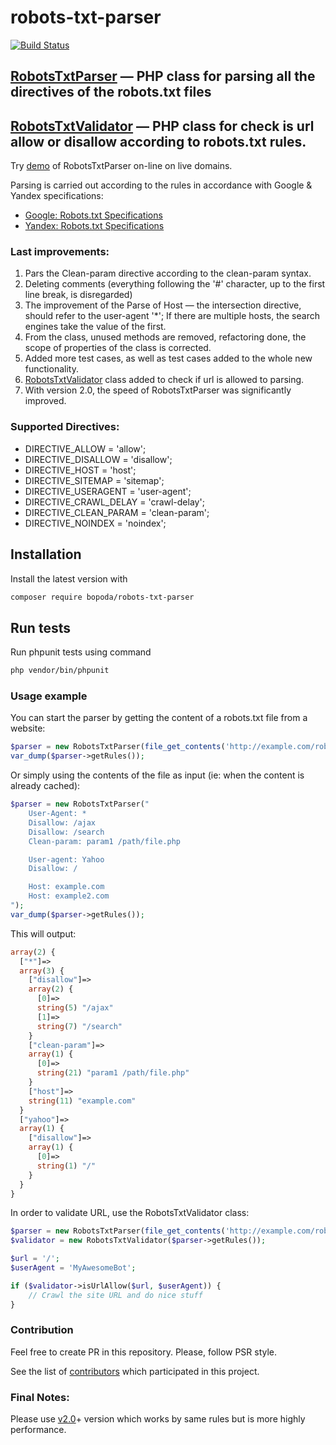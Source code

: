 robots-txt-parser
=================

[![Build Status](https://github.com/bopoda/robots-txt-parser/actions/workflows/php.yml/badge.svg)](https://github.com/bopoda/robots-txt-parser/actions/workflows/php.yml)

## [RobotsTxtParser](https://github.com/bopoda/robots-txt-parser/blob/master/src/RobotsTxtParser/RobotsTxtParser.php) — PHP class for parsing all the directives of the robots.txt files

## [RobotsTxtValidator](https://github.com/bopoda/robots-txt-parser/blob/master/src/RobotsTxtParser/RobotsTxtValidator.php) — PHP class for check is url allow or disallow according to robots.txt rules. 

Try [demo](http://robots.jeka.by/) of RobotsTxtParser on-line on live domains.

Parsing is carried out according to the rules in accordance with Google & Yandex specifications:
* [Google: Robots.txt Specifications](https://developers.google.com/webmasters/control-crawl-index/docs/robots_txt)
* [Yandex: Robots.txt Specifications](https://help.yandex.com/webmaster/controlling-robot/robots-txt.xml)

### Last improvements:
<ol>
<li>Pars the Clean-param directive according to the clean-param syntax.</li>
<li>Deleting comments (everything following the '#' character, up to the first line break, is disregarded)</li>
<li>The improvement of the Parse of Host — the intersection directive, should refer to the user-agent '*'; If there are multiple hosts, the search engines take the value of the first.</li>
<li>From the class, unused methods are removed, refactoring done, the scope of properties of the class is corrected.</li>
<li>Added more test cases, as well as test cases added to the whole new functionality.</li>
<li><a href="https://github.com/bopoda/robots-txt-parser/blob/master/src/RobotsTxtParser/RobotsTxtValidator.php">RobotsTxtValidator</a> class added to check if url is allowed to parsing.</li>
<li>With version 2.0, the speed of RobotsTxtParser was significantly improved.</li>
</ol>


### Supported Directives:
* DIRECTIVE_ALLOW = 'allow';
* DIRECTIVE_DISALLOW = 'disallow';
* DIRECTIVE_HOST = 'host';
* DIRECTIVE_SITEMAP = 'sitemap';
* DIRECTIVE_USERAGENT = 'user-agent';
* DIRECTIVE_CRAWL_DELAY = 'crawl-delay';
* DIRECTIVE_CLEAN_PARAM = 'clean-param';
* DIRECTIVE_NOINDEX = 'noindex';

## Installation

Install the latest version with

```bash
composer require bopoda/robots-txt-parser
```

## Run tests

Run phpunit tests using command

```bash
php vendor/bin/phpunit
```

### Usage example

You can start the parser by getting the content of a robots.txt file from a website:
```php
$parser = new RobotsTxtParser(file_get_contents('http://example.com/robots.txt'));
var_dump($parser->getRules());
```
Or simply using the contents of the file as input (ie: when the content is already cached):
```php
$parser = new RobotsTxtParser("
	User-Agent: *
	Disallow: /ajax
	Disallow: /search
	Clean-param: param1 /path/file.php

	User-agent: Yahoo
	Disallow: /

	Host: example.com
	Host: example2.com
");
var_dump($parser->getRules());
```
This will output:
```php
array(2) {
  ["*"]=>
  array(3) {
    ["disallow"]=>
    array(2) {
      [0]=>
      string(5) "/ajax"
      [1]=>
      string(7) "/search"
    }
    ["clean-param"]=>
    array(1) {
      [0]=>
      string(21) "param1 /path/file.php"
    }
    ["host"]=>
    string(11) "example.com"
  }
  ["yahoo"]=>
  array(1) {
    ["disallow"]=>
    array(1) {
      [0]=>
      string(1) "/"
    }
  }
}
```

In order to validate URL, use the RobotsTxtValidator class:
```php
$parser = new RobotsTxtParser(file_get_contents('http://example.com/robots.txt'));
$validator = new RobotsTxtValidator($parser->getRules());

$url = '/';
$userAgent = 'MyAwesomeBot';

if ($validator->isUrlAllow($url, $userAgent)) {
    // Crawl the site URL and do nice stuff
}
```

### Contribution
Feel free to create PR in this repository. Please, follow PSR style.

See the list of [contributors](https://github.com/bopoda/robots-txt-parser/graphs/contributors) which participated in this project.

### Final Notes:
Please use [v2.0](https://github.com/bopoda/robots-txt-parser/releases/tag/2.0)+ version
which works by same rules but is more highly performance.

